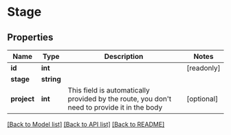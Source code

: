 # Stage

## Properties
Name | Type | Description | Notes
------------ | ------------- | ------------- | -------------
**id** | **int** |  | [readonly] 
**stage** | **string** |  | 
**project** | **int** | This field is automatically provided by the route, you don&#39;t need to provide it in the body | [optional] 

[[Back to Model list]](../README.md#documentation-for-models) [[Back to API list]](../README.md#documentation-for-api-endpoints) [[Back to README]](../README.md)


